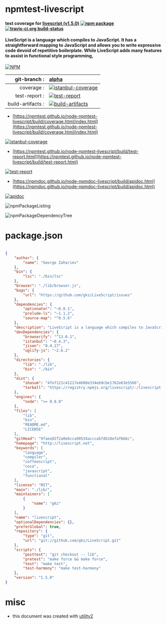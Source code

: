 # npmtest-livescript

#### test coverage for  [livescript (v1.5.0)](http://livescript.net)  [![npm package](https://img.shields.io/npm/v/npmtest-livescript.svg?style=flat-square)](https://www.npmjs.org/package/npmtest-livescript) [![travis-ci.org build-status](https://api.travis-ci.org/npmtest/node-npmtest-livescript.svg)](https://travis-ci.org/npmtest/node-npmtest-livescript)

#### LiveScript is a language which compiles to JavaScript. It has a straightforward mapping to JavaScript and allows you to write expressive code devoid of repetitive boilerplate. While LiveScript adds many features to assist in functional style programming,

[![NPM](https://nodei.co/npm/livescript.png?downloads=true&downloadRank=true&stars=true)](https://www.npmjs.com/package/livescript)

| git-branch : | [alpha](https://github.com/npmtest/node-npmtest-livescript/tree/alpha)|
|--:|:--|
| coverage : | [![istanbul-coverage](https://npmtest.github.io/node-npmtest-livescript/build/coverage.badge.svg)](https://npmtest.github.io/node-npmtest-livescript/build/coverage.html/index.html)|
| test-report : | [![test-report](https://npmtest.github.io/node-npmtest-livescript/build/test-report.badge.svg)](https://npmtest.github.io/node-npmtest-livescript/build/test-report.html)|
| build-artifacts : | [![build-artifacts](https://npmtest.github.io/node-npmtest-livescript/glyphicons_144_folder_open.png)](https://github.com/npmtest/node-npmtest-livescript/tree/gh-pages/build)|

- [https://npmtest.github.io/node-npmtest-livescript/build/coverage.html/index.html](https://npmtest.github.io/node-npmtest-livescript/build/coverage.html/index.html)

[![istanbul-coverage](https://npmtest.github.io/node-npmtest-livescript/build/screenCapture.buildCi.browser.%252Ftmp%252Fbuild%252Fcoverage.lib.html.png)](https://npmtest.github.io/node-npmtest-livescript/build/coverage.html/index.html)

- [https://npmtest.github.io/node-npmtest-livescript/build/test-report.html](https://npmtest.github.io/node-npmtest-livescript/build/test-report.html)

[![test-report](https://npmtest.github.io/node-npmtest-livescript/build/screenCapture.buildCi.browser.%252Ftmp%252Fbuild%252Ftest-report.html.png)](https://npmtest.github.io/node-npmtest-livescript/build/test-report.html)

- [https://npmdoc.github.io/node-npmdoc-livescript/build/apidoc.html](https://npmdoc.github.io/node-npmdoc-livescript/build/apidoc.html)

[![apidoc](https://npmdoc.github.io/node-npmdoc-livescript/build/screenCapture.buildCi.browser.%252Ftmp%252Fbuild%252Fapidoc.html.png)](https://npmdoc.github.io/node-npmdoc-livescript/build/apidoc.html)

![npmPackageListing](https://npmtest.github.io/node-npmtest-livescript/build/screenCapture.npmPackageListing.svg)

![npmPackageDependencyTree](https://npmtest.github.io/node-npmtest-livescript/build/screenCapture.npmPackageDependencyTree.svg)



# package.json

```json

{
    "author": {
        "name": "George Zahariev"
    },
    "bin": {
        "lsc": "./bin/lsc"
    },
    "browser": "./lib/browser.js",
    "bugs": {
        "url": "https://github.com/gkz/LiveScript/issues"
    },
    "dependencies": {
        "optionator": "~0.8.1",
        "prelude-ls": "~1.1.2",
        "source-map": "^0.5.6"
    },
    "description": "LiveScript is a language which compiles to JavaScript. It has a straightforward mapping to JavaScript and allows you to write expressive code devoid of repetitive boilerplate. While LiveScript adds many features to assist in functional style programming, ",
    "devDependencies": {
        "browserify": "^13.0.1",
        "istanbul": "~0.4.3",
        "jison": "0.4.17",
        "uglify-js": "~2.6.2"
    },
    "directories": {
        "lib": "./lib",
        "bin": "./bin"
    },
    "dist": {
        "shasum": "4fe7121c41217e4608e334eb9cbe1762e63e5566",
        "tarball": "https://registry.npmjs.org/livescript/-/livescript-1.5.0.tgz"
    },
    "engines": {
        "node": ">= 0.8.0"
    },
    "files": [
        "lib",
        "bin",
        "README.md",
        "LICENSE"
    ],
    "gitHead": "9faea92f2a0e6cca90534acccab7db18efaf6b6c",
    "homepage": "http://livescript.net",
    "keywords": [
        "language",
        "compiler",
        "coffeescript",
        "coco",
        "javascript",
        "functional"
    ],
    "license": "MIT",
    "main": "./lib/",
    "maintainers": [
        {
            "name": "gkz"
        }
    ],
    "name": "livescript",
    "optionalDependencies": {},
    "preferGlobal": true,
    "repository": {
        "type": "git",
        "url": "git://github.com/gkz/LiveScript.git"
    },
    "scripts": {
        "posttest": "git checkout -- lib",
        "pretest": "make force && make force",
        "test": "make test",
        "test-harmony": "make test-harmony"
    },
    "version": "1.5.0"
}
```



# misc
- this document was created with [utility2](https://github.com/kaizhu256/node-utility2)
